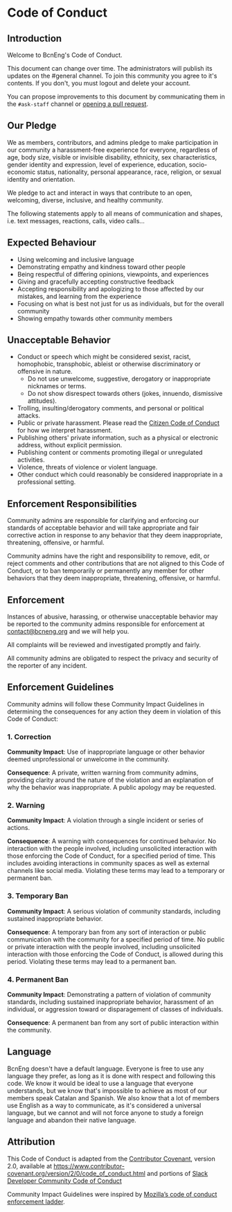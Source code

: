 # Code of Conduct

## Introduction

Welcome to BcnEng's Code of Conduct.

This document can change over time. The administrators will publish its updates
on the #general channel. To join this community you agree to it's contents. If
you don't, you must logout and delete your account.

You can propose improvements to this document by communicating them in the
`#ask-staff` channel or [opening a pull request](https://github.com/bcneng/website/blob/master/content/coc.md).

## Our Pledge

We as members, contributors, and admins pledge to make participation in our
community a harassment-free experience for everyone, regardless of age, body
size, visible or invisible disability, ethnicity, sex characteristics, gender
identity and expression, level of experience, education, socio-economic status,
nationality, personal appearance, race, religion, or sexual identity
and orientation.

We pledge to act and interact in ways that contribute to an open, welcoming,
diverse, inclusive, and healthy community.

The following statements apply to all means of communication and shapes, i.e. text messages, reactions, calls, video calls...

## Expected Behaviour

* Using welcoming and inclusive language
* Demonstrating empathy and kindness toward other people
* Being respectful of differing opinions, viewpoints, and experiences
* Giving and gracefully accepting constructive feedback
* Accepting responsibility and apologizing to those affected by our mistakes,
  and learning from the experience
* Focusing on what is best not just for us as individuals, but for the
  overall community
* Showing empathy towards other community members

## Unacceptable Behavior

* Conduct or speech which might be considered sexist, racist, homophobic, 
  transphobic, ableist or otherwise discriminatory or offensive in nature.
  - Do not use unwelcome, suggestive, derogatory or inappropriate nicknames or terms.
  - Do not show disrespect towards others (jokes, innuendo, dismissive attitudes).
* Trolling, insulting/derogatory comments, and personal or political attacks.
* Public or private harassment. Please read the [Citizen Code of Conduct][citizen-coc]
  for how we interpret harassment.
* Publishing others' private information, such as a physical or electronic
  address, without explicit permission.
* Publishing content or comments promoting illegal or unregulated activities.
* Violence, threats of violence or violent language.
* Other conduct which could reasonably be considered inappropriate in a professional setting.

## Enforcement Responsibilities

Community admins are responsible for clarifying and enforcing our standards of
acceptable behavior and will take appropriate and fair corrective action in
response to any behavior that they deem inappropriate, threatening, offensive,
or harmful.

Community admins have the right and responsibility to remove, edit, or reject comments and
other contributions that are not aligned to this Code of Conduct, or to ban
temporarily or permanently any member for other behaviors that they deem
inappropriate, threatening, offensive, or harmful.

## Enforcement

Instances of abusive, harassing, or otherwise unacceptable behavior may be
reported to the community admins responsible for enforcement at contact@bcneng.org and we will help you.

All complaints will be reviewed and investigated promptly and fairly.

All community admins are obligated to respect the privacy and security of the
reporter of any incident.

## Enforcement Guidelines

Community admins will follow these Community Impact Guidelines in determining
the consequences for any action they deem in violation of this Code of Conduct:

### 1. Correction

**Community Impact**: Use of inappropriate language or other behavior deemed
unprofessional or unwelcome in the community.

**Consequence**: A private, written warning from community admins, providing
clarity around the nature of the violation and an explanation of why the
behavior was inappropriate. A public apology may be requested.

### 2. Warning

**Community Impact**: A violation through a single incident or series
of actions.

**Consequence**: A warning with consequences for continued behavior. No
interaction with the people involved, including unsolicited interaction with
those enforcing the Code of Conduct, for a specified period of time. This
includes avoiding interactions in community spaces as well as external channels
like social media. Violating these terms may lead to a temporary or
permanent ban.

### 3. Temporary Ban

**Community Impact**: A serious violation of community standards, including
sustained inappropriate behavior.

**Consequence**: A temporary ban from any sort of interaction or public
communication with the community for a specified period of time. No public or
private interaction with the people involved, including unsolicited interaction
with those enforcing the Code of Conduct, is allowed during this period.
Violating these terms may lead to a permanent ban.

### 4. Permanent Ban

**Community Impact**: Demonstrating a pattern of violation of community
standards, including sustained inappropriate behavior, harassment of an
individual, or aggression toward or disparagement of classes of individuals.

**Consequence**: A permanent ban from any sort of public interaction within
the community.

## Language

BcnEng doesn't have a default language. Everyone is free to use any language they prefer, as long as it is done with respect and following this code. 
We know it would be ideal to use a language that everyone understands, but we know that's impossible to achieve as most of our members speak Catalan and Spanish.
We also know that a lot of members use English as a way to communicate, as it's considered a universal language, but we cannot and will not force anyone to study a foreign language and abandon their native language.

## Attribution

This Code of Conduct is adapted from the [Contributor Covenant][contributor-covenant],
version 2.0, available at
https://www.contributor-covenant.org/version/2/0/code_of_conduct.html and portions of [Slack Developer Community Code of Conduct][slack-coc]

Community Impact Guidelines were inspired by [Mozilla’s code of conduct
enforcement ladder](https://github.com/mozilla/diversity).

[contributor-covenant]: https://www.contributor-covenant.org
[citizen-coc]: http://citizencodeofconduct.org
[slack-coc]: https://api.slack.com/docs/community-code-of-conduct
